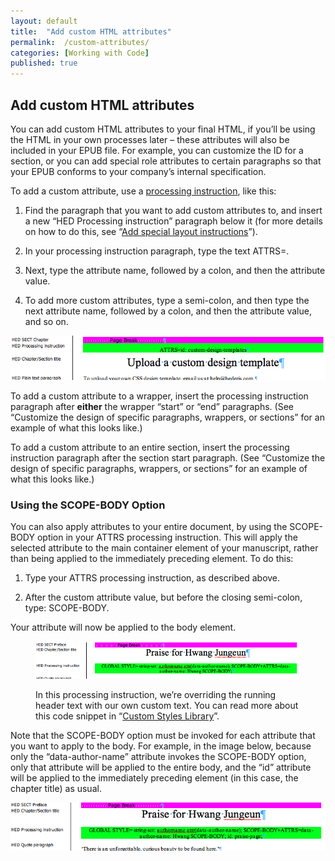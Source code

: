 ```yaml
---
layout: default
title:  "Add custom HTML attributes"
permalink:  /custom-attributes/
categories: [Working with Code]
published: true
---
```


<section data-type="chapter" class="hsecchapter" data-hederis-type="hsecchapter" id="custom-attributes" data-pi-attrs="id: custom-attributes" role="doc-chapter" title="Add custom HTML attributes"><h1 data-hederis-type="hblkchaptitle" class="hblkchaptitle" id="pWUI3mkRb">Add custom HTML attributes</h1>
    <p class="hblkp" data-hederis-type="hblkp" id="pyyAAXn6c">You can add custom HTML attributes to your final HTML, if you&#8217;ll be using the HTML in your own processes later &#8211; these attributes will also be included in your EPUB file. For example, you can customize the ID for a section, or you can add special role attributes to certain paragraphs so that your EPUB conforms to your company&#8217;s internal specification.</p>
    <p class="hblkp" data-hederis-type="hblkp" id="pXajXnvAu">To add a custom attribute, use a <a href="{% post_url 2019-05-21-24-Addspeciallayoutinstructions %}"><span class="Hyperlink">processing instruction</span></a>, like this:</p>
    <ol class="hwprnum-list" data-hederis-type="hwprnum-list" id="pB8EPufnM"><li class="hblkoli" data-hederis-type="hblkoli" id="lih521Xlbn"><p class="hblkoli" data-hederis-type="hblkoli" id="pOLNwIihK">Find the paragraph that you want to add custom attributes to, and insert a new &#8220;HED Processing instruction&#8221; paragraph below it (for more details on how to do this, see &#8220;<a href="{% post_url 2019-05-21-24-Addspeciallayoutinstructions %}"><span class="Hyperlink">Add special layout instructions</span></a>&#8221;).</p></li>
    <li class="hblkoli" data-hederis-type="hblkoli" id="lippEnREnd"><p class="hblkoli" data-hederis-type="hblkoli" id="pIyK2nrj8">In your processing instruction paragraph, type the text ATTRS=.</p></li>
    <li class="hblkoli" data-hederis-type="hblkoli" id="lij9nxKder"><p class="hblkoli" data-hederis-type="hblkoli" id="pnoCsSsAG">Next, type the attribute name, followed by a colon, and then the attribute value.</p></li>
    <li class="hblkoli" data-hederis-type="hblkoli" id="libCuftwl4"><p class="hblkoli" data-hederis-type="hblkoli" id="pu03qgPCD">To add more custom attributes, type a semi-colon, and then type the next attribute name, followed by a colon, and then the attribute value, and so on.</p></li>
    </ol>
    <img data-hederis-type="hblkimg" class="hblkimg" id="pvXdbYxoE" src="/images/customattrs.png"/>
    <p class="hblkp" data-hederis-type="hblkp" id="p0lXi9cYm">To add a custom attribute to a wrapper, insert the processing instruction paragraph after <strong>either</strong> the wrapper &#8220;start&#8221; or &#8220;end&#8221; paragraphs. (See &#8220;Customize the design of specific paragraphs, wrappers, or sections&#8221; for an example of what this looks like.)</p>
    <p class="hblkp" data-hederis-type="hblkp" id="ptRVhVSev">To add a custom attribute to an entire section, insert the processing instruction paragraph after the section start paragraph. (See &#8220;Customize the design of specific paragraphs, wrappers, or sections&#8221; for an example of what this looks like.)</p>
    <section class="hwprsubsection" data-hederis-type="hwprsubsection" id="phvp1zjIz" data-type="subsection" title="Using the SCOPE-BODY Option"><h1 data-hederis-type="hblktitle" class="hblktitle" id="pqr55rCgX">Using the SCOPE-BODY Option</h1>
    <p class="hblkp" data-hederis-type="hblkp" id="pEHg5lwZ7">You can also apply attributes to your entire document, by using the SCOPE-BODY option in your ATTRS processing instruction. This will apply the selected attribute to the main container element of your manuscript, rather than being applied to the immediately preceding element. To do this:</p>
    <ol class="hwprnum-list" data-hederis-type="hwprnum-list" id="paOzQIefF"><li class="hblkoli" data-hederis-type="hblkoli" id="liZIQeOcU0"><p class="hblkoli" data-hederis-type="hblkoli" id="pwQUTRYCD">Type your ATTRS processing instruction, as described above.</p></li>
    <li class="hblkoli" data-hederis-type="hblkoli" id="liR8NiXNJG"><p class="hblkoli" data-hederis-type="hblkoli" id="ptCkt676Q">After the custom attribute value, but before the closing semi-colon, type: SCOPE-BODY.</p></li>
    </ol>
    <p class="hblkp" data-hederis-type="hblkp" id="pllHlZWBP">Your attribute will now be applied to the body element. </p>
    <figure class="hwprfig" data-hederis-type="hwprfig" id="px0dMo5NL"><img data-hederis-type="hblkimg" class="hblkimg" id="pTH8K6LqJ" src="/images/globalscopebody.png"/>
    <p class="hblkcaption" data-hederis-type="hblkcaption" id="pJaY2wl0z">In this processing instruction, we&#8217;re overriding the running header text with our own custom text. You can read more about this code snippet in &#8220;<a href="{% post_url 2019-05-21-38-CustomCodeLibrary %}"><span class="Hyperlink">Custom Styles Library</span></a>&#8221;.</p>
    </figure>
    <p class="hblkp" data-hederis-type="hblkp" id="pm3SxCnNy">Note that the SCOPE-BODY option must be invoked for each attribute that you want to apply to the body. For example, in the image below, because only the &#8220;data-author-name&#8221; attribute invokes the SCOPE-BODY option, only that attribute will be applied to the entire body, and the &#8220;id&#8221; attribute will be applied to the immediately preceding element (in this case, the chapter title) as usual.</p>
    <img data-hederis-type="hblkimg" class="hblkimg" id="p91x36y3K" src="/images/attrscopebody.png"/>
    </section>
    </section>
    